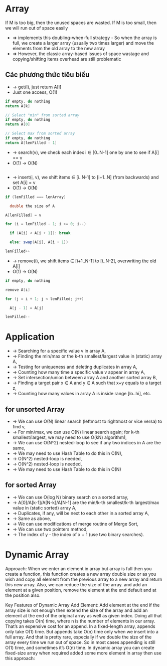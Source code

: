 # Array
If M is too big, then the unused spaces are wasted.
If M is too small, then we will run out of space easily
* => implements this doubling-when-full strategy - So when the array is full, we create a larger array (usually two times larger) and move the elements from the old array to the new array
* => However, the classic array-based issues of space wastage and copying/shifting items overhead are still problematic

## Các phương thức tiêu biểu

* -> get(i), just return A[i]
* Just one access, O(1)
```cs
if empty, do nothing
return A[k]

// Select "min" from sorted array
if empty, do nothing
return A[0]

// Select max from sorted array
if empty, do nothing
return A[lenFilled - 1]
```


* -> search(v), we check each index i ∈ [0..N-1] one by one to see if A[i] == v
*  O(1) -> O(N)
```cs

```

* -> insert(i, v), we shift items ∈ [i..N-1] to [i+1..N] (from backwards) and set A[i] = v
*  O(1) -> O(N)
```cs
if (lenFilled === lenArray)

  double the size of A

A[lenFilled] = v

for (i = lenFilled - 1; i >= 0; i--)

  if (A[i] < A[i + 1]): break

  else: swap(A[i], A[i + 1])

lenFilled++
```

* -> remove(i), we shift items ∈ [i+1..N-1] to [i..N-2], overwriting the old A[i]
*  O(1) -> O(N)
```cs
if empty, do nothing

remove A[i]

for (j = i + 1; j < lenFilled; j++)

  A[j - 1] = A[j]

lenFilled--
```

# Application
* -> Searching for a specific value v in array A,
* -> Finding the min/max or the k-th smallest/largest value in (static) array A,
* -> Testing for uniqueness and deleting duplicates in array A,
* -> Counting how many time a specific value v appear in array A,
* -> Set intersection/union between array A and another sorted array B,
* -> Finding a target pair x ∈ A and y ∈ A such that x+y equals to a target z,
* -> Counting how many values in array A is inside range [lo..hi], etc.

## for unsorted Array
* -> We can use O(N) linear search (leftmost to rightmost or vice versa) to find v,
* -> For min/max, we can use O(N) linear search again; for k-th smallest/largest, we may need to use O(kN) algorithm1,
* -> We can use O(N^2) nested-loop to see if any two indices in A are the same,
* -> We may need to use Hash Table to do this in O(N),
* -> O(N^2) nested-loop is needed,
* -> O(N^2) nested-loop is needed,
* -> We may need to use Hash Table to do this in O(N)

## for sorted Array
* -> We can use O(log N) binary search on a sorted array,
* -> A[0]/A[k-1]/A[N-k]/A[N-1] are the min/k-th smallest/k-th largest/max value in (static sorted) array A,
* -> Duplicates, if any, will be next to each other in a sorted array A,
* -> Same as above,
* -> We can use modifications of merge routine of Merge Sort,
* -> We can use two pointers method,
* -> The index of y - the index of x + 1 (use two binary searches).

# Dynamic Array
Approach: When we enter an element in array but array is full then you create a function, this function creates a new array double size or as you wish and copy all element from the previous array to a new array and return this new array. Also, we can reduce the size of the array. and add an element at a given position, remove the element at the end default and at the position also.

Key Features of Dynamic Array
Add Element: Add element at the end if the array size is not enough then extend the size of the array and add an element at the end of the original array as well as given index. Doing all that copying takes O(n) time, where n is the number of elements in our array. That’s an expensive cost for an append. In a fixed-length array, appends only take O(1) time. But appends take O(n) time only when we insert into a full array. And that is pretty rare, especially if we double the size of the array every time we run out of space. So in most cases appending is still O(1) time, and sometimes it’s O(n) time. In dynamic array you can create fixed-size array when required added some more element in array then use this approach:
